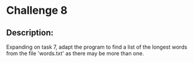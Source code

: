 # Challenge 8

## Description:

Expanding on task 7, adapt the program to find a list of the longest words from the file 'words.txt' as there may be more than one.
